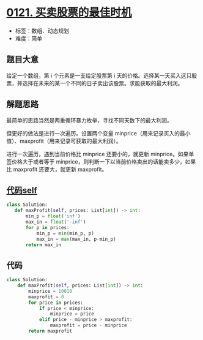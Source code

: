 # [0121. 买卖股票的最佳时机](https://leetcode.cn/problems/best-time-to-buy-and-sell-stock/)

- 标签：数组、动态规划
- 难度：简单

## 题目大意

给定一个数组，第 i 个元素是一支给定股票第 i 天的价格。选择某一天买入这只股票，并选择在未来的某一个不同的日子卖出该股票。求能获取的最大利润。

## 解题思路

最简单的思路当然是两重循环暴力枚举，寻找不同天数下的最大利润。

但更好的做法是进行一次遍历。设置两个变量 minprice（用来记录买入的最小值）、maxprofit（用来记录可获取的最大利润）。

进行一次遍历，遇到当前价格比 minprice 还要小的，就更新 minprice。如果单签价格大于或者等于 minprice，则判断一下以当前价格卖出的话能卖多少，如果比 maxprofit 还要大，就更新 maxprofit。

## [代码self](https://leetcode.cn/problems/best-time-to-buy-and-sell-stock/solutions/1692872/by-jyd-cu90/)
 ```python
 class Solution:
    def maxProfit(self, prices: List[int]) -> int:
        min_p = float('inf')
        max_in = float('-inf')
        for p in prices:
            min_p = min(min_p, p)
            max_in = max(max_in, p-min_p)
        return max_in
 ```
## 代码

```Python
class Solution:
    def maxProfit(self, prices: List[int]) -> int:
        minprice = 10010
        maxprofit = 0
        for price in prices:
            if price < minprice:
                minprice = price
            elif price - minprice > maxprofit:
                maxprofit = price - minprice
        return maxprofit
```

